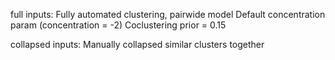 full inputs:
  Fully automated clustering, pairwide model
  Default concentration param (concentration = -2)
  Coclustering prior = 0.15

collapsed inputs:
  Manually collapsed similar clusters together
